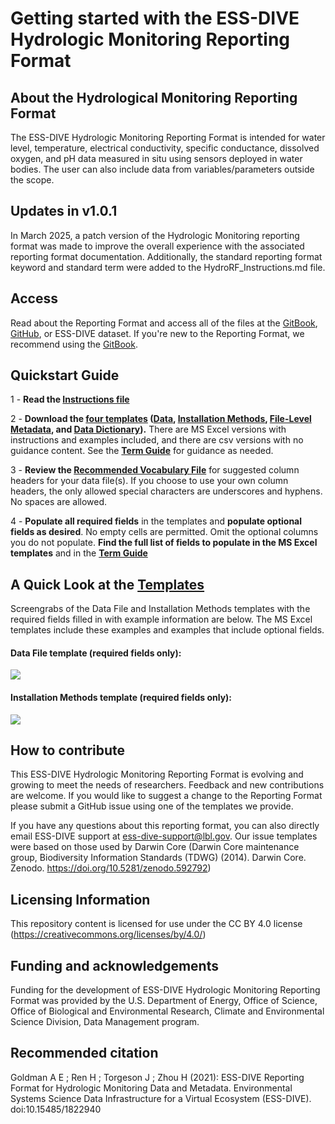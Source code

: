 # Getting started with the ESS-DIVE Hydrologic Monitoring Reporting Format

## About the Hydrological Monitoring Reporting Format
The ESS-DIVE Hydrologic Monitoring Reporting Format is intended for water level, temperature, electrical conductivity, specific conductance, dissolved oxygen, and pH data measured in situ using sensors deployed in water bodies. The user can also include data from variables/parameters outside the scope. 

## Updates in v1.0.1
In March 2025, a patch version of the Hydrologic Monitoring reporting format was made to improve the overall experience with the associated reporting format documentation. Additionally, the standard reporting format keyword and standard term were added to the HydroRF_Instructions.md file.

## Access
Read about the Reporting Format and access all of the files at the [GitBook](https://ess-dive.gitbook.io/hydrologic-monitoring-data-and-metadata/), [GitHub](https://github.com/ess-dive-workspace/essdive-hydrologic-monitoring), or ESS-DIVE dataset. If you're new to the Reporting Format, we recommend using the [GitBook](https://ess-dive.gitbook.io/hydrologic-monitoring-data-and-metadata/).

## Quickstart Guide
1 - **Read the [Instructions file](HydroRF_Instructions.md)** 

2 - **Download the [four templates](templates) ([Data](templates/HydroRF_Template_DataFile.xlsx), [Installation Methods](templates/HydroRF_Template_InstallationMethods.xlsx), [File-Level Metadata](templates/HydroRF_Template_FLMD.xlsx), and [Data Dictionary](templates/HydroRF_Template_dd.xlsx)).** There are MS Excel versions with instructions and examples included, and there are csv versions with no guidance content. See the **[Term Guide](HydroRF_Term_Guide.md)** for guidance as needed.
  
3 - **Review the [Recommended Vocabulary File](HydroRF_RecommendedVocabulary.md)** for suggested column headers for your data file(s). If you choose to use your own column headers, the only allowed special characters are underscores and hyphens. No spaces are allowed.
  
4 - **Populate all required fields** in the templates and **populate optional fields as desired**. No empty cells are permitted. Omit the optional columns you do not populate.  **Find the full list of fields to populate in the MS Excel templates** and in the **[Term Guide](HydroRF_Term_Guide.md)**


## A Quick Look at the [Templates](templates)
Screengrabs of the Data File and Installation Methods templates with the required fields filled in with example information are below. The MS Excel templates include these examples and examples that include optional fields. 

#### Data File template (required fields only):
![](.gitbook/assets/Graphic_Quick-Look_Required-Fields_DataFile.PNG)

#### Installation Methods template (required fields only):
![](.gitbook/assets/Graphic_Quick-Look_Required-Fields_InstallationMethods.PNG)

## How to contribute
This ESS-DIVE Hydrologic Monitoring Reporting Format is evolving and growing to meet the needs of researchers. Feedback and new contributions are welcome. If you would like to suggest a change to the Reporting Format please submit a GitHub issue using one of the templates we provide.

If you have any questions about this reporting format, you can also directly email ESS-DIVE support at ess-dive-support@lbl.gov. Our issue templates were based on those used by Darwin Core (Darwin Core maintenance group, Biodiversity Information Standards (TDWG) (2014). Darwin Core. Zenodo. https://doi.org/10.5281/zenodo.592792)

## Licensing Information
This repository content is licensed for use under the CC BY 4.0 license (https://creativecommons.org/licenses/by/4.0/)

## Funding and acknowledgements
Funding for the development of ESS-DIVE Hydrologic Monitoring Reporting Format was provided by the U.S. Department of Energy, Office of Science, Office of Biological and Environmental Research, Climate and Environmental Science Division, Data Management program.

## Recommended citation
Goldman A E ; Ren H ; Torgeson J ; Zhou H (2021): ESS-DIVE Reporting Format for Hydrologic Monitoring Data and Metadata. Environmental Systems Science Data Infrastructure for a Virtual Ecosystem (ESS-DIVE). doi:10.15485/1822940
